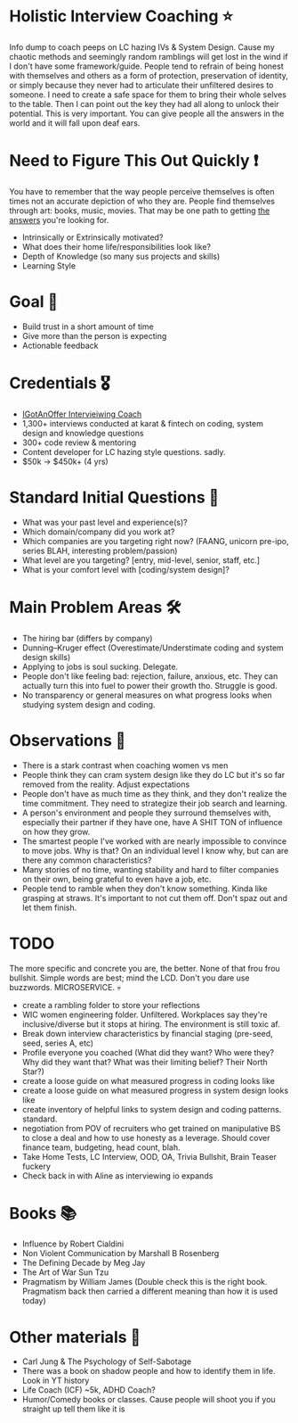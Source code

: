 # Holistic Interview Coaching ⭐
Info dump to coach peeps on LC hazing IVs &amp; System Design. Cause my chaotic methods and seemingly random ramblings will get lost in the wind if I don't have some framework/guide. People tend to refrain of being honest with themselves and others as a form of protection, preservation of identity, or simply because they never had to articulate their unfiltered desires to someone. I need to create a safe space for them to bring their whole selves to the table. Then I can point out the key they had all along to unlock their potential. This is very important. You can give people all the answers in the world and it will fall upon deaf ears.

# Need to Figure This Out Quickly ❗
You have to remember that the way people perceive themselves is often times not an accurate depiction of who they are. People find themselves through art: books, music, movies. That may be one path to getting [the answers](https://www.youtube.com/watch?v=0XhSMKL8jqI) you're looking for. 
- Intrinsically or Extrinsically motivated?
- What does their home life/responsibilities look like?
- Depth of Knowledge (so many sus projects and skills)
- Learning Style

# Goal 🥅
- Build trust in a short amount of time
- Give more than the person is expecting
- Actionable feedback

# Credentials 🎖️
- [IGotAnOffer Intervieiwing Coach](https://app.igotanoffer.com/coaching/tech/michelle/)
- 1,300+ interviews conducted at karat & fintech on coding, system design and knowledge questions
- 300+ code review & mentoring
- Content developer for LC hazing style questions. sadly.
- $50k -> $450k+ (4 yrs)

# Standard Initial Questions 🤔
- What was your past level and experience(s)?
- Which domain/company did you work at?
- Which companies are you targeting right now? (FAANG, unicorn pre-ipo, series BLAH, interesting problem/passion)
- What level are you targeting? [entry, mid-level, senior, staff, etc.]
- What is your comfort level with [coding/system design]?

# Main Problem Areas 🛠️
- The hiring bar (differs by company)
- Dunning–Kruger effect (Overestimate/Understimate coding and system design skills)
- Applying to jobs is soul sucking. Delegate.
- People don't like feeling bad: rejection, failure, anxious, etc. They can actually turn this into fuel to power their growth tho. Struggle is good.
- No transparency or general measures on what progress looks when studying system design and coding.

# Observations 👀
- There is a stark contrast when coaching women vs men
- People think they can cram system design like they do LC but it's so far removed from the reality. Adjust expectations
- People don't have as much time as they think, and they don't realize the time commitment. They need to strategize their job search and learning.
- A person's environment and people they surround themselves with, especially their partner if they have one, have A SHIT TON of influence on how they grow.
- The smartest people I've worked with are nearly impossible to convince to move jobs. Why is that? On an individual level I know why, but can are there any common characteristics?
- Many stories of no time, wanting stability and hard to filter companies on their own, being grateful to even have a job, etc.
- People tend to ramble when they don't know something. Kinda like grasping at straws. It's important to not cut them off. Don't spaz out and let them finish.

# TODO
The more specific and concrete you are, the better. None of that frou frou bullshit. Simple words are best; mind the LCD. Don't you dare use buzzwords. MICROSERVICE. 💀
- create a rambling folder to store your reflections 
- WIC women engineering folder. Unfiltered. Workplaces say they're inclusive/diverse but it stops at hiring. The environment is still toxic af.
- Break down interview characteristics by financial staging (pre-seed, seed, series A, etc)
- Profile everyone you coached (What did they want? Who were they? Why did they want that? What was their limiting belief? Their North Star?)
- create a loose guide on what measured progress in coding looks like
- create a loose guide on what measured progress in system design looks like
- create inventory of helpful links to system design and coding patterns. standard.
- negotiation from POV of recruiters who get trained on manipulative BS to close a deal and how to use honesty as a leverage. Should cover finance team, budgeting, head count, blah.
- Take Home Tests, LC Interview, OOD, OA, Trivia Bullshit, Brain Teaser fuckery
- Check back in with Aline as interviewing io expands

# Books 📚
- Influence by Robert Cialdini
- Non Violent Communication by Marshall B Rosenberg
- The Defining Decade by Meg Jay
- The Art of War Sun Tzu
- Pragmatism by William James (Double check this is the right book. Pragmatism back then carried a different meaning than how it is used today)

# Other materials 📝
- Carl Jung & The Psychology of Self-Sabotage
- There was a book on shadow people and how to identify them in life. Look in YT history
- Life Coach (ICF) ~5k, ADHD Coach? 
- Humor/Comedy books or classes. Cause people will shoot you if you straight up tell them like it is
